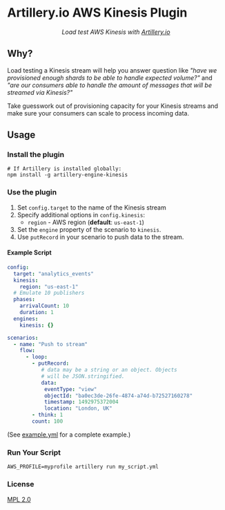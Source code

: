 # Artillery.io AWS Kinesis Plugin

<p align="center">
    <em>Load test AWS Kinesis with <a href="https://artillery.io">Artillery.io</a></em>
</p>

## Why?

Load testing a Kinesis stream will help you answer question like _"have we provisioned enough shards to be able to handle expected volume?"_ and _"are our consumers able to handle the amount of messages that will be streamed via Kinesis?"_

Take guesswork out of provisioning capacity for your Kinesis streams and make sure your consumers can scale to process incoming data.


## Usage

### Install the plugin

```
# If Artillery is installed globally:
npm install -g artillery-engine-kinesis
```

### Use the plugin

1. Set `config.target` to the name of the Kinesis stream
2. Specify additional options in `config.kinesis`:
    - `region` - AWS region (**default**: `us-east-1`)
3. Set the `engine` property of the scenario to `kinesis`.
4. Use `putRecord` in your scenario to push data to the stream.

#### Example Script

```yaml
config:
  target: "analytics_events"
  kinesis:
    region: "us-east-1"
  # Emulate 10 publishers
  phases:
    arrivalCount: 10
    duration: 1
  engines:
    kinesis: {}

scenarios:
  - name: "Push to stream"
    flow:
      - loop:
        - putRecord:
           # data may be a string or an object. Objects
           # will be JSON.stringified.
           data:
            eventType: "view"
            objectId: "ba0ec3de-26fe-4874-a74d-b72527160278"
            timestamp: 1492975372004
            location: "London, UK"
        - think: 1
        count: 100
```

(See [example.yml](example.yml) for a complete example.)

### Run Your Script

```
AWS_PROFILE=myprofile artillery run my_script.yml
```

### License

[MPL 2.0](https://www.mozilla.org/en-US/MPL/2.0/)
